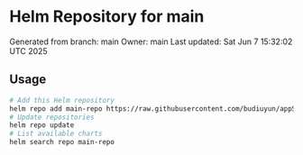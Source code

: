 # Helm Repository for main
Generated from branch: main
Owner: main
Last updated: Sat Jun  7 15:32:02 UTC 2025

## Usage
```bash
# Add this Helm repository
helm repo add main-repo https://raw.githubusercontent.com/budiuyun/appStore/helm-main/
# Update repositories
helm repo update
# List available charts
helm search repo main-repo
```
